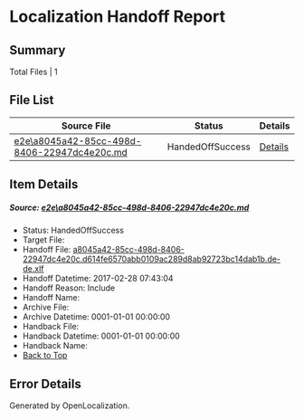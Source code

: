 # <a name='report-top'></a> Localization Handoff Report

## Summary
 Total Files | 1

## File List
 Source File | Status | Details 
 ----------- | ------ | ------- 
 [e2e\a8045a42-85cc-498d-8406-22947dc4e20c.md](https://github.com/OpenLocalizationTestOrg/ol-test4/blob/f084f4f354a2bd15b7ef69fb1af7b53f65322101/e2e/a8045a42-85cc-498d-8406-22947dc4e20c.md) | HandedOffSuccess | [Details](#b3c9f28850fce02c4253537f52714388ab0e5b8f1)

## Item Details
##### <a name='b3c9f28850fce02c4253537f52714388ab0e5b8f1'></a> Source: [e2e\a8045a42-85cc-498d-8406-22947dc4e20c.md](https://github.com/OpenLocalizationTestOrg/ol-test4/blob/f084f4f354a2bd15b7ef69fb1af7b53f65322101/e2e/a8045a42-85cc-498d-8406-22947dc4e20c.md)
* Status: HandedOffSuccess
* Target File: 
* Handoff File: [a8045a42-85cc-498d-8406-22947dc4e20c.d614fe6570abb0109ac289d8ab92723bc14dab1b.de-de.xlf](https://github.com/OpenLocalizationTestOrg/ol-test4-handoff/blob/3cf9de540888f55c9736af2552d308ae7894ebd4/ol-handoff/OpenLocalizationTestOrg/ol-test4-dede/xinjiang/ht/a8045a42-85cc-498d-8406-22947dc4e20c.d614fe6570abb0109ac289d8ab92723bc14dab1b.de-de.xlf)
* Handoff Datetime: 2017-02-28 07:43:04
* Handoff Reason: Include
* Handoff Name: 
* Archive File: 
* Archive Datetime: 0001-01-01 00:00:00
* Handback File: 
* Handback Datetime: 0001-01-01 00:00:00
* Handback Name: 
* [Back to Top](#report-top)


## Error Details

Generated by OpenLocalization.
